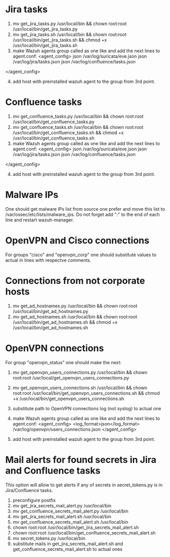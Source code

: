 # Jira tasks
1. mv get_jira_tasks.py /usr/local/bin && chown root:root /usr/local/bin/get_jira_tasks.py
2. mv get_jira_tasks.sh /usr/local/bin && chown root:root /usr/local/bin/get_jira_tasks.sh && chmod +x /usr/local/bin/get_jira_tasks.sh
3. make Wazuh agents group called as one like and add the next lines to agent.conf:
<agent_config>
	<!-- Shared agent configuration here -->
	<localfile>
		<log_format>json</log_format>
		<location>/var/log/suricata/eve.json</location>
	</localfile>
	<localfile>
		<log_format>json</log_format>
		<location>/var/log/jira/tasks.json</location>
	</localfile>
	<localfile>
		<log_format>json</log_format>
		<location>/var/log/confluence/tasks.json</location>
	</localfile>
</agent_config>

4. add host with preinstalled wazuh agent to the group from 3rd point.
   
# Confluence tasks
1. mv get_confluence_tasks.py /usr/local/bin && chown root:root /usr/local/bin/get_confluence_tasks.py
2. mv get_confluence_tasks.sh /usr/local/bin && chown root:root /usr/local/bin/get_confluence_tasks.sh && chmod +x /usr/local/bin/get_confluence_tasks.sh
3. make Wazuh agents group called as one like and add the next lines to agent.conf:
<agent_config>
	<!-- Shared agent configuration here -->
	<localfile>
		<log_format>json</log_format>
		<location>/var/log/suricata/eve.json</location>
	</localfile>
	<localfile>
		<log_format>json</log_format>
		<location>/var/log/jira/tasks.json</location>
	</localfile>
	<localfile>
		<log_format>json</log_format>
		<location>/var/log/confluence/tasks.json</location>
	</localfile>
</agent_config>

4. add host with preinstalled wazuh agent to the group from 3rd point.
   
# Malware IPs
One should get malware IPs list from source one prefer and move this list to /var/ossec/etc/lists/malware_ips. Do not forget add ":" to the end of each line and restart wazuh-manager.

# OpenVPN and Cisco connections
For groups "cisco" and "openvpn_corp" one should substitute values to actual in lines with respectve comments.

# Connections from not corporate hosts
1. mv get_ad_hostnames.py /usr/local/bin && chown root:root /usr/local/bin/get_ad_hostnames.py
2. mv get_ad_hostnames.sh /usr/local/bin && chown root:root /usr/local/bin/get_ad_hostnames.sh && chmod +x /usr/local/bin/get_ad_hostnames.sh
   
# OpenVPN connections
For group "openvpn_status" one should make the next:
1. mv get_openvpn_users_connections.py /usr/local/bin && chown root:root /usr/local/get_openvpn_users_connections.py
2. mv get_openvpn_users_connections.sh /usr/local/bin && chown root:root /usr/local/bin/get_openvpn_users_connections.sh && chmod +x /usr/local/bin/get_openvpn_users_connections.sh
3. substitute path to OpenVPN connections log (not syslog) to actual one

4. make Wazuh agents group called as one like and add the next lines to agent.conf:
<agent_config>
	<localfile>
		<log_format>json</log_format>
		<location>/var/log/openvpn/users_connections.json</location>
	</localfile>
</agent_config>
5. add host with preinstalled wazuh agent to the group from 3rd point.

# Mail alerts for found secrets in Jira and Confluence tasks
This option will allow to get alerts if any of secrets in secret_tokens.py is in Jira/Confluence tasks.

1. preconfigure postfix
2. mv get_jira_secrets_mail_alert.py /usr/local/bin
3. mv get_confluence_secrets_mail_alert.py /usr/local/bin
4. mv get_jira_secrets_mail_alert.sh /usr/local/bin
5. mv get_confluence_secrets_mail_alert.sh /usr/local/bin
6. chown root:root /usr/local/bin/get_jira_secrets_mail_alert.sh
7. chown root:root /usr/local/bin/get_confluence_secrets_mail_alert.sh
8. mv secret_tokens.py /usr/local/bin
9. substitute mails in get_jira_secrets_mail_alert.sh and get_confluence_secrets_mail_alert.sh to actual ones

